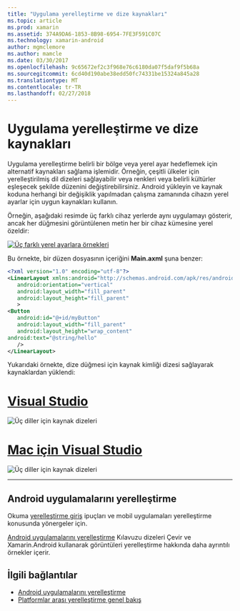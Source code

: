 ```yaml
---
title: "Uygulama yerelleştirme ve dize kaynakları"
ms.topic: article
ms.prod: xamarin
ms.assetid: 374A9DA6-1853-8B98-6954-7FE3F591C07C
ms.technology: xamarin-android
author: mgmclemore
ms.author: mamcle
ms.date: 03/30/2017
ms.openlocfilehash: 9c65672ef2c3f968e76c6180da07f5daf9f5b68a
ms.sourcegitcommit: 6cd40d190abe38edd50fc74331be15324a845a28
ms.translationtype: MT
ms.contentlocale: tr-TR
ms.lasthandoff: 02/27/2018
---
```

# <a name="application-localization-and-string-resources"></a>Uygulama yerelleştirme ve dize kaynakları

Uygulama yerelleştirme belirli bir bölge veya yerel ayar hedeflemek için alternatif kaynakları sağlama işlemidir. Örneğin, çeşitli ülkeler için yerelleştirilmiş dil dizeleri sağlayabilir veya renkleri veya belirli kültürler eşleşecek şekilde düzenini değiştirebilirsiniz. Android yükleyin ve kaynak koduna herhangi bir değişiklik yapılmadan çalışma zamanında cihazın yerel ayarlar için uygun kaynakları kullanın.

Örneğin, aşağıdaki resimde üç farklı cihaz yerlerde aynı uygulamayı gösterir, ancak her düğmesini görüntülenen metin her bir cihaz kümesine yerel özeldir:

[![Üç farklı yerel ayarlara örnekleri](application-localization-images/01-click-me-sml.png)](application-localization-images/01-click-me.png)

Bu örnekte, bir düzen dosyasının içeriğini **Main.axml** şuna benzer:

```xml
<?xml version="1.0" encoding="utf-8"?>
<LinearLayout xmlns:android="http://schemas.android.com/apk/res/android"
   android:orientation="vertical"
   android:layout_width="fill_parent"
   android:layout_height="fill_parent"
   >
<Button  
   android:id="@+id/myButton"
   android:layout_width="fill_parent"
   android:layout_height="wrap_content"
android:text="@string/hello"
   />
</LinearLayout>
```

Yukarıdaki örnekte, dize düğmesi için kaynak kimliği dizesi sağlayarak kaynaklardan yüklendi:

# <a name="visual-studiotabvswin"></a>[Visual Studio](#tab/vswin)

![Üç diller için kaynak dizeleri](application-localization-images/02-resource-strings-vs.png)
 
# <a name="visual-studio-for-mactabvsmac"></a>[Mac için Visual Studio](#tab/vsmac)

![Üç diller için kaynak dizeleri](application-localization-images/02-resource-strings-xs.png)
 
-----
 
## <a name="localizing-android-apps"></a>Android uygulamalarını yerelleştirme

Okuma [yerelleştirme giriş](~/cross-platform/app-fundamentals/localization.md) ipuçları ve mobil uygulamaları yerelleştirme konusunda yönergeler için.

[Android uygulamalarını yerelleştirme](~/android/app-fundamentals/localization.md) Kılavuzu dizeleri Çevir ve Xamarin.Android kullanarak görüntüleri yerelleştirme hakkında daha ayrıntılı örnekler içerir.



## <a name="related-links"></a>İlgili bağlantılar

- [Android uygulamalarını yerelleştirme](~/android/app-fundamentals/localization.md)
- [Platformlar arası yerelleştirme genel bakış](~/cross-platform/app-fundamentals/localization.md)
